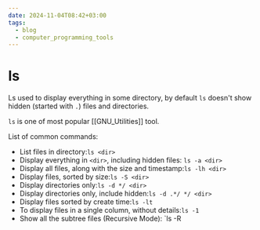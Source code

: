 ```yaml
---
date: 2024-11-04T08:42+03:00
tags:
  - blog
  - computer_programming_tools
---
```


# ls

Ls used to display everything in some directory, by default `ls` doesn't show hidden (started with `.`) files and directories.

`ls` is one of most popular [[GNU_Utilities]] tool.

List of common commands:

- List files in directory:<wbr class="f"> `ls <dir>`
- Display everything in `<dir>`, including hidden files:<wbr class="f"> `ls -a <dir>`
- Display all files, along with the size and timestamp:<wbr class="f"> `ls -lh <dir>`
- Display files, sorted by size:<wbr class="f"> `ls -S <dir>`
- Display directories only:<wbr class="f"> `ls -d */ <dir>`
- Display directories only, include hidden:<wbr class="f"> `ls -d .*/ */ <dir>`
- Display files sorted by create time:<wbr class="f"> `ls -lt`
- To display files in a single column, without details:<wbr class="f"> `ls -1`
- Show all the subtree files (Recursive Mode):<wbr class="f"> `ls -R
